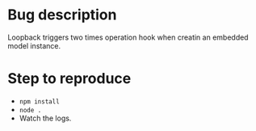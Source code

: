 # Bug description

Loopback triggers two times operation hook when creatin an embedded model instance.

# Step to reproduce

- `npm install`
- `node .`
- Watch the logs.
